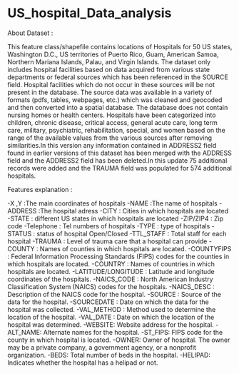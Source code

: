 # US_hospital_Data_analysis
About Dataset :

This feature class/shapefile contains locations of Hospitals for 50 US states, Washington D.C., US territories of Puerto Rico, Guam, American Samoa, Northern Mariana Islands, Palau, and Virgin Islands. The dataset only includes hospital facilities based on data acquired from various state departments or federal sources which has been referenced in the SOURCE field. Hospital facilities which do not occur in these sources will be not present in the database. The source data was available in a variety of formats (pdfs, tables, webpages, etc.) which was cleaned and geocoded and then converted into a spatial database. The database does not contain nursing homes or health centers. Hospitals have been categorized into children, chronic disease, critical access, general acute care, long term care, military, psychiatric, rehabilitation, special, and women based on the range of the available values from the various sources after removing similarities.In this version any information contained in ADDRESS2 field found in earlier versions of this dataset has been merged with the ADDRESS field and the ADDRESS2 field has been deleted.In this update 75 additional records were added and the TRAUMA field was populated for 574 additional hospitals.

Features explanation :

-X ,Y :The main coordinates of hospitals
-NAME :The name of hospitals
-ADDRESS :The hospital adress
-CITY : Cities in which hospitals are located
-STATE : different US states in which hospitals are located
-ZIP/ZIP4 : Zip code
-Telephone : Tel numbers of hospitals
-TYPE : type of hospitals
-STATUS : status of hospital Open/Closed 
-TTL_STAFF : Total staff for each hospital
-TRAUMA : Level of trauma care that a hospital can provide
-COUNTY : Names of counties in which hospitals are located.
-COUNTYFIPS : Federal Information Processing Standards (FIPS) codes for the counties in which hospitals are located.
-COUNTRY : Names of countries in which hospitals are located.
-LATITUDE/LONGITUDE : Latitude and longitude coordinates of the hospitals.
-NAICS_CODE : North American Industry Classification System (NAICS) codes for the hospitals.
-NAICS_DESC : Description of the NAICS code for the hospital.
-SOURCE : Source of the data for the hospital.
-SOURCEDATE : Date on which the data for the hospital was collected.
-VAL_METHOD : Method used to determine the location of the hospital.
-VAL_DATE : Date on which the location of the hospital was determined.
-WEBSITE: Website address for the hospital.
-ALT_NAME: Alternate names for the hospital.
-ST_FIPS: FIPS code for the county in which hospital is located.
-OWNER: Owner of hospital. The owner may be a private company, a government agency, or a nonprofit organization.
-BEDS: Total number of beds in the hospital.
-HELIPAD: Indicates whether the hospital has a helipad or not.
